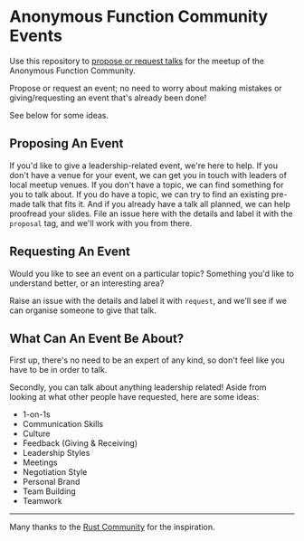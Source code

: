 # Anonymous Function Community Events

Use this repository to [propose or request talks](https://github.com/anonymous-function/events/issues) for the meetup of the Anonymous Function Community.

Propose or request an event; no need to worry about making mistakes or giving/requesting an event that's already been done!

See below for some ideas.

## Proposing An Event

If you'd like to give a leadership-related event, we're here to help. If you don't have a venue for your event, we can get you in touch with leaders of local meetup venues. If you don't have a topic, we can find something for you to talk about. If you do have a topic, we can try to find an existing pre-made talk that fits it. And if you already have a talk all planned, we can help proofread your slides. File an issue here with the details and label it with the `proposal` tag, and we'll work with you from there.

## Requesting An Event

Would you like to see an event on a particular topic? Something you'd like to understand better, or an interesting area?

Raise an issue with the details and label it with `request`, and we'll see if we can organise someone to give that talk.

## What Can An Event Be About?

First up, there's no need to be an expert of any kind, so don't feel like you have to be in order to talk.

Secondly, you can talk about anything leadership related! Aside from looking at what other people have requested, here are some ideas:

- 1-on-1s
- Communication Skills
- Culture
- Feedback (Giving & Receiving)
- Leadership Styles
- Meetings
- Negotiation Style
- Personal Brand
- Team Building
- Teamwork

----

Many thanks to the [Rust Community](https://github.com/rust-community/talks) for the inspiration.
